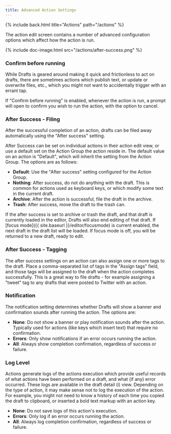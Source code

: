```yaml
---
title: Advanced Action Settings
---
```


{% include back.html title="Actions" path="/actions" %}

The action edit screen contains a number of advanced configuration options which affect how the action is run.  

{% include doc-image.html src="/actions/after-success.png" %}

### Confirm before running

While Drafts is geared around making it quick and frictionless to act on drafts, there are sometimes actions which publish text, or update or overwrite files, etc., which you might not want to accidentally trigger with an errant tap.

If "Confirm before running" is enabled, whenever the action is run, a prompt will open to confirm you wish to run the action, with the option to cancel.

### After Success - Filing

After the successful completion of an action, drafts can be filed away automatically using the "After success" setting.

After Success can be set on individual actions in their action edit view, or use a default set on the Action Group the action reside in. The default value on an action is "Default", which will inherit the setting from the Action Group. The options are as follows:

- **Default**: Use the "After success" setting configured for the Action Group.
- **Nothing**: After success, do not do anything with the draft. This is common for actions used as keyboard keys, or which modify some text in the current draft.
- **Archive**: After the action is successful, file the draft in the archive.
- **Trash**: After success, move the draft to the trash can.

If the after success is set to archive or trash the draft, and that draft is currently loaded in the editor, Drafts will also end editing of that draft.  If [focus mode]({{ site.baseurl }}/editor/focusmode) is current enabled, the next draft in the draft list will be loaded.  If focus mode is off, you will be returned to a new draft, ready to edit.

### After Success - Tagging

The after success settings on an action can also assign one or more tags to the draft. Place a comma-separated list of tags in the "Assign tags" field, and those tags will be assigned to the draft when the action completes successfully. This is a great way to file drafts - for example assigning a "tweet" tag to any drafts that were posted to Twitter with an action.

### Notification

The notification setting determines whether Drafts will show a banner and confirmation sounds after running the action.  The options are:

- **None**: Do not show a banner or play notification sounds after the action. Typically used for actions (like keys which insert text) that require no confirmation.
- **Errors**: Only show notifications if an error occurs running the action.
- **All**: Always show completion confirmation, regardless of success or failure.

### Log Level

Actions generate logs of the actions execution which provide useful records of what actions have been performed on a draft, and what (if any) error occurred. These logs are available in the draft detail (i) view. Depending on the type of action, it may make sense not to log the execution of the action. For example, you might not need to know a history of each time you copied the draft to clipboard, or inserted a bold text markup with an action key.  

- **None**: Do not save logs of this action's execution.
- **Errors**: Only log if an error occurs running the action.
- **All**: Always log completion confirmation, regardless of success or failure.
